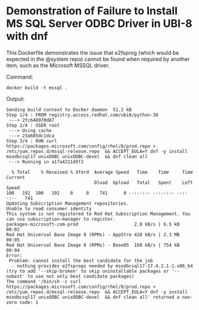 # Demonstration of Failure to Install MS SQL Server ODBC Driver in UBI-8 with dnf

This Dockerfile demonstrates the issue that e2fsprog (which would be expected in the @system repo)
cannot be found when required by another item, such as the Microsoft MSSQL driver.


Command:

    docker build -t mssql .
    
Output:
    
    Sending build context to Docker daemon  51.2 kB
    Step 1/4 : FROM registry.access.redhat.com/ubi8/python-36
     ---> 2fc648970d87
    Step 2/4 : USER root
     ---> Using cache
     ---> 23a685dc1dca
    Step 3/4 : RUN curl https://packages.microsoft.com/config/rhel/8/prod.repo > /etc/yum.repos.d/mssql-release.repo  && ACCEPT_EULA=Y dnf -y install msodbcsql17 unixODBC unixODBC-devel  && dnf clean all
     ---> Running in a17a4211d5f2
    
      % Total    % Received % Xferd  Average Speed   Time    Time     Time  Current
                                     Dload  Upload   Total   Spent    Left  Speed
    100   192  100   192    0     0    741      0 --:--:-- --:--:-- --:--:--   741
    Updating Subscription Management repositories.
    Unable to read consumer identity
    This system is not registered to Red Hat Subscription Management. You can use subscription-manager to register.
    packages-microsoft-com-prod                     2.8 kB/s | 6.5 kB     00:02    
    Red Hat Universal Base Image 8 (RPMs) - AppStre 428 kB/s | 2.3 MB     00:05    
    Red Hat Universal Base Image 8 (RPMs) - BaseOS  168 kB/s | 754 kB     00:04    
    Error: 
     Problem: cannot install the best candidate for the job
      - nothing provides e2fsprogs needed by msodbcsql17-17.4.2.1-1.x86_64
    (try to add '--skip-broken' to skip uninstallable packages or '--nobest' to use not only best candidate packages)
    The command '/bin/sh -c curl https://packages.microsoft.com/config/rhel/8/prod.repo > /etc/yum.repos.d/mssql-release.repo  && ACCEPT_EULA=Y dnf -y install msodbcsql17 unixODBC unixODBC-devel  && dnf clean all' returned a non-zero code: 1
